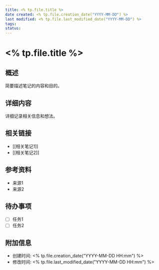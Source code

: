 ```yaml
---
title: <% tp.file.title %>
date created: <% tp.file.creation_date("YYYY-MM-DD") %>
last modified: <% tp.file.last_modified_date("YYYY-MM-DD") %>
tags: 
status: 
---
```


# <% tp.file.title %>

## 概述
简要描述笔记的内容和目的。

## 详细内容
详细记录相关信息和想法。

## 相关链接
- [[相关笔记1]]
- [[相关笔记2]]

## 参考资料
- 来源1
- 来源2

## 待办事项
- [ ] 任务1
- [ ] 任务2

## 附加信息
- 创建时间: <% tp.file.creation_date("YYYY-MM-DD HH:mm") %>
- 修改时间: <% tp.file.last_modified_date("YYYY-MM-DD HH:mm") %>